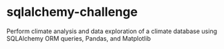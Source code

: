 # sqlalchemy-challenge
Perform climate analysis and data exploration of a climate database using SQLAlchemy ORM queries, Pandas, and Matplotlib
